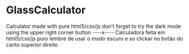 # GlassCalculator
Calculator made with pure html5/css/js
don't forget to try the dark mode
using the upper right corner button
----x----
Calculadora feita em html5/css/js puro
lembre de usar o modo escuro
e so clickar no botão do canto superior direito
